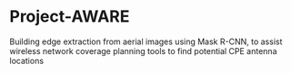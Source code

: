 # Project-AWARE
Building edge extraction from aerial images using Mask R-CNN, to assist wireless network coverage planning tools to find potential CPE antenna locations
